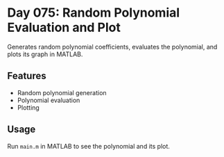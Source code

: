 
# Day 075: Random Polynomial Evaluation and Plot

Generates random polynomial coefficients, evaluates the polynomial, and plots its graph in MATLAB.

## Features
- Random polynomial generation
- Polynomial evaluation
- Plotting

## Usage
Run `main.m` in MATLAB to see the polynomial and its plot.
